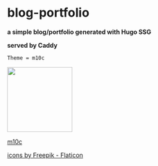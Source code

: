# blog-portfolio
**a simple blog/portfolio generated with Hugo SSG**



__served by Caddy__

`Theme = m10c`


   
  
 
   
   
   <a href= "https://rkracht.com" title= "rkracht">
   

   <img src="https://cdn-icons-png.flaticon.com/512/2282/2282188.png" width="150" height="150" class="center">
   
   
   
   
   
  
   
   <a href="https://github.com/vaga/hugo-theme-m10c"> m10c</a>
  
   <a href="https://www.flaticon.com/free-icons/web-development"> icons by Freepik - Flaticon</a>
